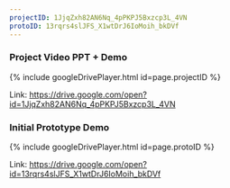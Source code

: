 ```yaml
---
projectID: 1JjqZxh82AN6Nq_4pPKPJ5Bxzcp3L_4VN
protoID: 13rqrs4slJFS_X1wtDrJ6IoMoih_bkDVf
---
```


### Project Video PPT + Demo
{% include googleDrivePlayer.html id=page.projectID %}

Link: https://drive.google.com/open?id=1JjqZxh82AN6Nq_4pPKPJ5Bxzcp3L_4VN

### Initial Prototype Demo
{% include googleDrivePlayer.html id=page.protoID %}

Link: https://drive.google.com/open?id=13rqrs4slJFS_X1wtDrJ6IoMoih_bkDVf
